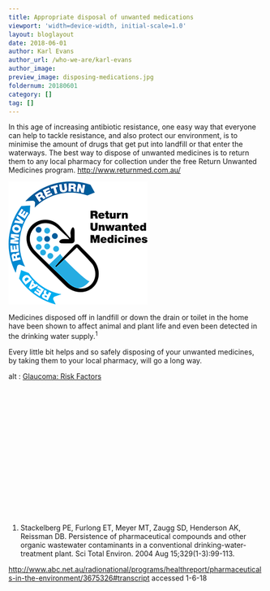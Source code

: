 ```yaml
---
title: Appropriate disposal of unwanted medications
viewport: 'width=device-width, initial-scale=1.0'
layout: bloglayout
date: 2018-06-01
author: Karl Evans
author_url: /who-we-are/karl-evans
author_image: 
preview_image: disposing-medications.jpg
foldernum: 20180601
category: []
tag: []
---
```


In this age of increasing antibiotic resistance, one easy way that everyone can help to tackle resistance, and also protect our environment, is to minimise the amount of drugs that get put into landfill or that enter the waterways. The best way to dispose of unwanted medicines is to return them to any local pharmacy for collection under the free Return Unwanted Medicines program. http://www.returnmed.com.au/

![](logo.png)

Medicines disposed off in landfill or down the drain or toilet in the home have been shown to affect animal and plant life and even been detected in the drinking water supply.<sup>1</sup>

Every little bit helps and so safely disposing of your unwanted medicines, by taking them to your local pharmacy, will go a long way.

<div class="myWrapper" style="position: relative; padding-bottom: 56.25%; height: 0;"><!--[if IE]><iframe frameborder="0" type="text/html" src="https://www.youtube.com/embed/jt2Hn4nqd2A" width="100%" height="100%" style="position:absolute;top:0;left:0;width:100%;height:100%;"></iframe><![endif]--><!--[if !IE]> <--><object data="https://www.youtube.com/embed/jt2Hn4nqd2A" type="text/html" width="100%" height="100%" style="position:absolute;top:0;left:0;width:100%;height:100%;">  alt : <a href="https://www.youtube.com/embed/jt2Hn4nqd2A">Glaucoma: Risk Factors </a></object><!--> <![endif]--></div>

1. Stackelberg PE, Furlong ET, Meyer MT, Zaugg SD, Henderson AK, Reissman DB. Persistence of pharmaceutical compounds and other organic wastewater contaminants in a conventional drinking-water-treatment plant. Sci Total Environ. 2004 Aug 15;329(1-3):99-113.

http://www.abc.net.au/radionational/programs/healthreport/pharmaceuticals-in-the-environment/3675326#transcript accessed 1-6-18
